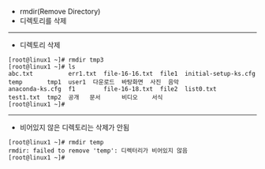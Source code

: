 * rmdir(Remove Directory)
* 디렉토리를 삭제

---

* 디렉토리 삭제

```shell
[root@linux1 ~]# rmdir tmp3
[root@linux1 ~]# ls
abc.txt          err1.txt  file-16-16.txt  file1  initial-setup-ks.cfg  temp       tmp1  user1  다운로드  바탕화면  사진  음악
anaconda-ks.cfg  f1        file-16-18.txt  file2  list0.txt             test1.txt  tmp2  공개   문서      비디오    서식
[root@linux1 ~]# 
```

---

* 비어있지 않은 디렉토리는 삭제가 안됨

```shell
[root@linux1 ~]# rmdir temp
rmdir: failed to remove 'temp': 디렉터리가 비어있지 않음
[root@linux1 ~]# 
```